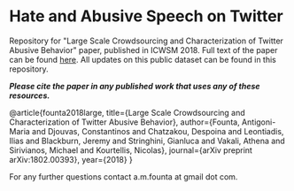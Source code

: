 # Hate and Abusive Speech on Twitter

Repository for "Large Scale Crowdsourcing and Characterization of Twitter Abusive Behavior" paper, published in ICWSM 2018. Full text of the paper can be found [here](https://arxiv.org/pdf/1802.00393.pdf). All updates on this public dataset can be found in this repository.

_**Please cite the paper in any published work that uses any of these resources.**_

@article{founta2018large,
  title={Large Scale Crowdsourcing and Characterization of Twitter Abusive Behavior},
  author={Founta, Antigoni-Maria and Djouvas, Constantinos and Chatzakou, Despoina and Leontiadis, Ilias and Blackburn, Jeremy and Stringhini, Gianluca and Vakali, Athena and Sirivianos, Michael and Kourtellis, Nicolas},
  journal={arXiv preprint arXiv:1802.00393},
  year={2018}
}

For any further questions contact a.m.founta at gmail dot com.